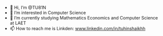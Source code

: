 - 👋 Hi, I’m @TU81N
- 👀 I’m interested in Computer Science
- 🌱 I’m currently studying Mathematics Economics and Computer Science at LAET
- 📫 How to reach me is Linkden: www.linkedin.com/in/tuhinshaikhh


<!---
TU81N/TU81N is a ✨ special ✨ repository because its `README.md` (this file) appears on your GitHub profile.
You can click the Preview link to take a look at your changes.
--->
